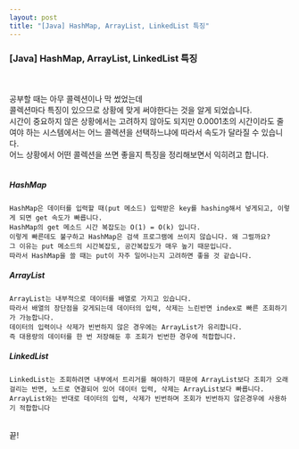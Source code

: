 ```yaml
---
layout: post
title: "[Java] HashMap, ArrayList, LinkedList 특징"
---
```

### [Java] HashMap, ArrayList, LinkedList 특징
<br><br>
공부할 때는 아무 콜렉션이나 막 썼었는데<br>
콜렉션마다 특징이 있으므로 상황에 맞게 써야한다는 것을 알게 되었습니다.<br>
시간이 중요하지 않은 상황에서는 고려하지 않아도 되지만 0.0001초의 시간이라도 줄여야 하는 시스템에서는 어느 콜렉션을 선택하느냐에 따라서 속도가 달라질 수 있습니다.<br>
어느 상황에서 어떤 콜렉션을 쓰면 좋을지 특징을 정리해보면서 익히려고 합니다.<br>
<br>

##### HashMap
```
HashMap은 데이터를 입력할 때(put 메소드) 입력받은 key를 hashing해서 넣게되고, 이렇게 되면 get 속도가 빠릅니다.
HashMap의 get 메소드 시간 복잡도는 O(1) = O(k) 입니다.
이렇게 빠른데도 불구하고 HashMap은 검색 프로그램에 쓰이지 않습니다. 왜 그럴까요?
그 이유는 put 메소드의 시간복잡도, 공간복잡도가 매우 높기 때문입니다.
따라서 HashMap을 쓸 때는 put이 자주 일어나는지 고려하면 좋을 것 같습니다.
```
##### ArrayList
```
ArrayList는 내부적으로 데이터를 배열로 가지고 있습니다.
따라서 배열의 장단점을 갖게되는데 데이터의 입력, 삭제는 느린반면 index로 빠른 조회하기가 가능합니다.
데이터의 입력이나 삭제가 빈번하지 않은 경우에는 ArrayList가 유리합니다. 
즉 대용량의 데이터를 한 번 저장해둔 후 조회가 빈번한 경우에 적합합니다.
```
##### LinkedList
```
LinkedList는 조회하려면 내부에서 트리거를 해야하기 때문에 ArrayList보다 조회가 오래 걸리는 반면, 노드로 연결되어 있어 데이터 입력, 삭제는 ArrayList보다 빠릅니다.
ArrayList와는 반대로 데이터의 입력, 삭제가 빈번하며 조회가 빈번하지 않은경우에 사용하기 적합합니다
```
<br>
끝!